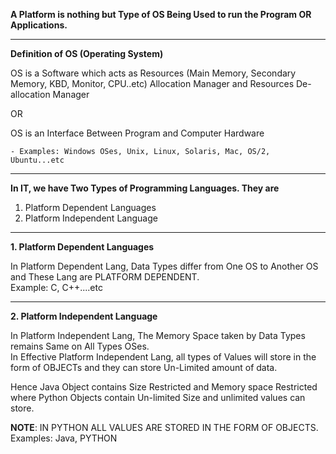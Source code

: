 **A Platform is nothing but Type of OS Being Used to run the Program OR Applications.**

---

**Definition of OS (Operating System)**

OS is a Software which acts as Resources (Main Memory, Secondary Memory, KBD, Monitor, CPU..etc) Allocation Manager and Resources De-allocation Manager

OR

OS is an Interface Between Program and Computer Hardware

    - Examples: Windows OSes, Unix, Linux, Solaris, Mac, OS/2, Ubuntu...etc

---

**In IT, we have Two Types of Programming Languages. They are**

1. Platform Dependent Languages
2. Platform Independent Language

---

**1. Platform Dependent Languages**

In Platform Dependent Lang, Data Types differ from One OS to Another OS and These Lang are PLATFORM DEPENDENT.  
Example: C, C++....etc

---

**2. Platform Independent Language**

In Platform Independent Lang, The Memory Space taken by Data Types remains Same on All Types OSes.  
In Effective Platform Independent Lang, all types of Values will store in the form of OBJECTs and they can store Un-Limited amount of data.

Hence Java Object contains Size Restricted and Memory space Restricted where Python Objects contain Un-limited Size and unlimited values can store.

**NOTE**:
IN PYTHON ALL VALUES ARE STORED IN THE FORM OF OBJECTS.  
Examples: Java, PYTHON